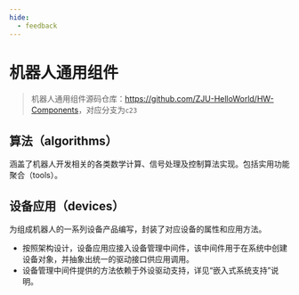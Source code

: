 ```yaml
---
hide:
  - feedback
---
```


# 机器人通用组件

> 机器人通用组件源码仓库：<https://github.com/ZJU-HelloWorld/HW-Components>，对应分支为`c23`

## 算法（algorithms）

涵盖了机器人开发相关的各类数学计算、信号处理及控制算法实现。包括实用功能聚合（tools）。

## 设备应用（devices）

为组成机器人的一系列设备产品编写，封装了对应设备的属性和应用方法。

* 按照架构设计，设备应用应接入设备管理中间件，该中间件用于在系统中创建设备对象，并抽象出统一的驱动接口供应用调用。
* 设备管理中间件提供的方法依赖于外设驱动支持，详见“嵌入式系统支持”说明。
